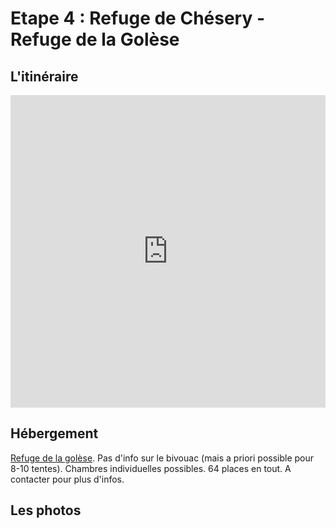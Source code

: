 # Etape 4 : Refuge de Chésery - Refuge de la Golèse

## L'itinéraire

<iframe src="https://gpx.studio/?state=%7B%22ids%22:%5B%221aVsciGRATNzQKNVL5u6AnAH4t2t6Ba5T%22%5D%7D&embed&distance" width="100%" height="500" frameborder="0" allowfullscreen><p><a href="https://gpx.studio/?state=%7B%22ids%22:%5B%221aVsciGRATNzQKNVL5u6AnAH4t2t6Ba5T%22%5D%7D"></a></p></iframe>


## Hébergement

[Refuge de la golèse](https://www.refuge-golese.com/).
Pas d'info sur le bivouac (mais a priori possible pour 8-10 tentes). Chambres individuelles possibles. 64 places en tout.
A contacter pour plus d'infos.


## Les photos
